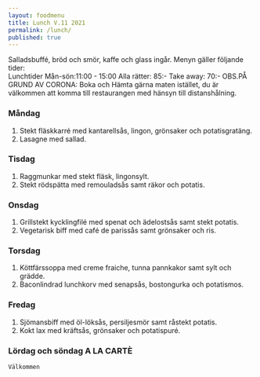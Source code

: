 ```yaml
---
layout: foodmenu
title: Lunch V.11 2021
permalink: /lunch/
published: true
---
```

Salladsbuffé, bröd och smör, kaffe och glass ingår.
Menyn gäller följande tider:  
Lunchtider  Mån-sön:11:00 - 15:00
Alla rätter: 85:- Take away: 70:-
OBS.PÅ GRUND AV CORONA: Boka och Hämta gärna maten istället, du är välkommen att komma till restaurangen med hänsyn till distanshålning.
                                
### Måndag
1. Stekt fläskkarré med kantarellsås, lingon, grönsaker och potatisgratäng.
2. Lasagne med sallad.

### Tisdag
1. Raggmunkar med stekt fläsk, lingonsylt.
2. Stekt rödspätta med remouladsås samt räkor och potatis.

### Onsdag
1. Grillstekt kycklingfilé med spenat och ädelostsås samt stekt potatis.
2. Vegetarisk biff med café de parissås samt grönsaker och ris.

### Torsdag
1. Köttfärssoppa med creme fraiche, tunna pannkakor samt sylt och grädde. 
2. Baconlindrad lunchkorv med senapsås, bostongurka och potatismos.

### Fredag  
1. Sjömansbiff med öl-löksås, persiljesmör samt råstekt potatis.
2. Kokt lax med kräftsås, grönsaker och potatispuré.


### Lördag och söndag   A LA CARTÈ

    Välkommen
    
       
    

   
    
   
     
